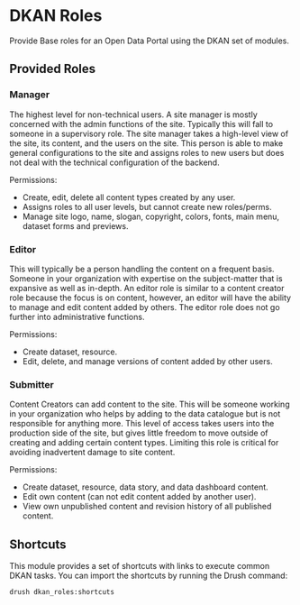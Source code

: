 # DKAN Roles
Provide Base roles for an Open Data Portal using the DKAN set of modules.

## Provided Roles
### Manager
The highest level for non-technical users. A site manager is mostly concerned
with the admin functions of the site. Typically this will fall to someone in a
supervisory role. The site manager takes a high-level view of the site, its
content, and the users on the site. This person is able to make general
configurations to the site and assigns roles to new users but does not deal
with the technical configuration of the backend.

Permissions:

- Create, edit, delete all content types created by any user.
- Assigns roles to all user levels, but cannot create new roles/perms.
- Manage site logo, name, slogan, copyright, colors, fonts, main menu, dataset forms and previews.

### Editor
This will typically be a person handling the content on a frequent basis.
Someone in your organization with expertise on the subject-matter that is
expansive as well as in-depth. An editor role is similar to a content creator
role because the focus is on content, however, an editor will have the ability
to manage and edit content added by others. The editor role does not go further
into administrative functions.

Permissions:

- Create dataset, resource.
- Edit, delete, and manage versions of content added by other users.


### Submitter
Content Creators can add content to the site. This will be someone working in
your organization who helps by adding to the data catalogue but is not
responsible for anything more. This level of access takes users into the
production side of the site, but gives little freedom to move outside of
creating and adding certain content types. Limiting this role is critical for
avoiding inadvertent damage to site content.

Permissions:

- Create dataset, resource, data story, and data dashboard content.
- Edit own content (can not edit content added by another user).
- View own unpublished content and revision history of all published content.

## Shortcuts
This module provides a set of shortcuts with links to execute common DKAN
tasks. You can import the shortcuts by running the Drush command:

```
drush dkan_roles:shortcuts
```
